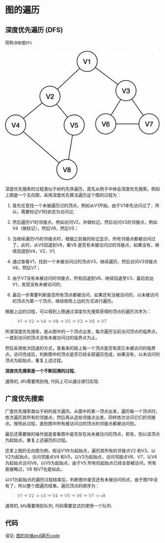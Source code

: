 # 图的遍历
## 深度优先遍历 (DFS)
简称`深搜`或`DFS`

![Clip_2024-02-04_10-48-57.png ##w400##](./Clip_2024-02-04_10-48-57.png)

深度优先搜索的过程类似于树的先序遍历，首先从例子中体会深度优先搜索。例如上图是一个无向图，采用深度优先算法遍历这个图的过程为：

1. 首先任意找一个未被遍历过的顶点，例如从V1开始，由于V1率先访问过了，所以，需要标记V1的状态为访问过;

2. 然后遍历V1的邻接点，例如访问V2，并做标记，然后访问V2的邻接点，例如V4（做标记），然后V8，然后V5；

3. 当继续遍历V5的邻接点时，根据之前做的标记显示，所有邻接点都被访问过了。此时，从V5回退到V8，看V8 是否有未被访问过的邻接点，如果没有，继续回退到V4，V2，V1;

4. 通过查看V1，找到一个未被访问过的顶点V3，继续遍历，然后访问V3邻接点V6，然后V7；

5. 由于V7没有未被访问的邻接点，所有回退到V6，继续回退至V3，最后到达V1，发现没有未被访问的;

6. 最后一步需要判断是否所有顶点都被访问，如果还有没被访问的，以未被访问的顶点为第一个顶点，继续依照上边的方式进行遍历。

根据上边的过程，可以得到上图通过深度优先搜索获得的顶点的遍历次序为：
> V1 -> V2 -> V4 -> V8 -> V5 -> V3 -> V6 -> V7

所谓深度优先搜索，是从图中的一个顶点出发，每次遍历当前访问顶点的临界点，一直到访问的顶点没有未被访问过的临界点为止。

然后采用依次回退的方式，查看来的路上每一个顶点是否有其它未被访问的临界点。访问完成后，判断图中的顶点是否已经全部遍历完成，如果没有，以未访问的顶点为起始点，重复上述过程。

**深度优先搜索是一个不断回溯的过程**。

通常的, dfs需要用到栈, 代码上可以通过递归实现.

## 广度优先搜索
广度优先搜索类似于树的层次遍历。从图中的某一顶点出发，遍历每一个顶点时，依次遍历其所有的邻接点，然后再从这些邻接点出发，同样依次访问它们的邻接点。按照此过程，直到图中所有被访问过的顶点的邻接点都被访问到。

最后还需要做的操作就是查看图中是否存在尚未被访问的顶点，若有，则以该顶点为起始点，重复上述遍历的过程。

还拿上图的无向图为例，假设V1作为起始点，遍历其所有的邻接点V2 和V3，以V2为起始点，访问邻接点V4 和V5，以V3为起始点，访问邻接点V6、V7，以V4为起始点访问V8，以V5为起始点，由于V5 所有的起始点已经全部被访问，所有直接略过，V6 和V7也是如此。

以V1为起始点的遍历过程结束后，判断图中是否还有未被访问的点，由于图1中没有了，所以整个图遍历结束。遍历顶点的顺序为：

> V1 -> V2 -> v3 -> V4 -> V5 -> V6 -> V7 -> v8

通常的, bfs需要用到队列, 代码需要显式的使用一个队列.

## 代码

请见: [图的存储and遍历code](../004-图的存储and遍历code/index.md)